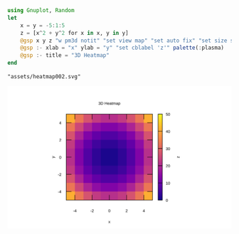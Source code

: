 


```julia
using Gnuplot, Random
let
    x = y = -5:1:5
    z = [x^2 + y^2 for x in x, y in y]
    @gsp x y z "w pm3d notit" "set view map" "set auto fix" "set size square"
    @gsp :- xlab = "x" ylab = "y" "set cblabel 'z'" palette(:plasma)
    @gsp :- title = "3D Heatmap"
end
```


```
"assets/heatmap002.svg"
```


![](assets/heatmap002.svg)

